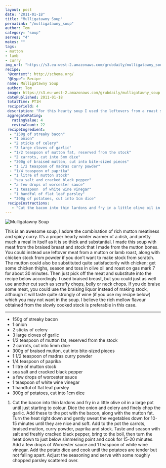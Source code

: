 ```yaml
---
layout: post
date: "2011-01-18"
title: "Mulligatawny Soup"
permalink: "/mulligatawny_soup"
author: Tom
category: "soup"
serves: "4"
makes: ""
tags:
- mutton
- lamb
- curry
img_url: "https://s3.eu-west-2.amazonaws.com/grubdaily/mulligatawny_soup.jpg"
recipe:
 "@context": http://schema.org/
 "@type": Recipe
 name: Mulligatawny Soup
 author: Tom
 image: https://s3.eu-west-2.amazonaws.com/grubdaily/mulligatawny_soup.jpg
 datePublished: 2011-01-18
 totalTime: PT1H
 recipeYield: 4
 description: "For this hearty soup I used the leftovers from a roast shoulder of mutton, but you can easily substitute it for chicken."
 aggregateRating:
   ratingValue: 4
   reviewCount: 22
 recipeIngredient:
  - "150g of streaky bacon"
  - "1 onion"
  - "2 sticks of celery"
  - "3 large cloves of garlic"
  - "1/2 teaspoon of mutton fat, reserved from the stock"
  - "2 carrots, cut into 5mm dice"
  - "300g of braised mutton, cut into bite-sized pieces"
  - "1 1/2 teaspoon of madras curry powder"
  - "1/4 teaspoon of paprika"
  - "1 litre of mutton stock"
  - "sea salt and cracked black pepper"
  - "a few drops of worcester sauce"
  - "1 teaspoon  of white wine vinegar"
  - "1 handful of flat leaf parsley"
  - "300g of potatoes, cut into 1cm dice"
 recipeInstructions:
   - "Cut the bacon into thin lardons and fry in a little olive oil in a large pot until just starting to colour. Dice the onion and celery and finely chop the garlic. Add these to the pot with the bacon, along with the mutton fat. Turn the heat right down and gently sweat the vegetables down for 10-15 minutes until they are nice and soft. Add to the pot the carrots, braised mutton, curry powder, paprika and stock. Taste and season with salt and freshly cracked black pepper, bring to the boil, then turn the heat down to just below simmering point and cook for 15-20 minutes. Add a few drops of Worcester sauce and 1 teaspoon of white wine vinegar. Add the potato dice and cook until the potatoes are tender but not falling apart. Adjust the seasoning and serve with some roughly chopped parsley scattered over."
---
```

<img src="https://s3.eu-west-2.amazonaws.com/grubdaily/mulligatawny_soup.jpg" alt="Mulligatawny Soup" />

This is an awesome soup, I adore the combination of rich mutton meatiness and spicy curry. It&#8217;s a proper hearty winter warmer of a dish, and pretty much a meal in itself as it is so thick and substantial. I made this soup with meat from the braised breast and stock that I made from the mutton bones. You could instead use leftover meat from a mutton or lamb roast, along with chicken stock from powder if you don&#8217;t want to make stock from scratch. The mutton could also be substituted quite satisfactorily with chicken; get some chicken thighs, season and toss in olive oil and roast on gas mark 7 for about 30 minutes. Then just pick off the meat and substitute into the recipe below accordingly. I used braised breast, but you could just as well use another cut such as scruffy chops, belly or neck chops. If you do braise some meat, you could use the braising liquor instead of making stock, although it will taste quite strongly of wine (if you use my recipe below) which you may not want in the soup. I believe the rich mellow flavour obtained from the slowly cooked stock is preferable in this case.

---
* 150g of streaky bacon
* 1 onion
* 2 sticks of celery
* 3 large cloves of garlic
* 1/2 teaspoon of mutton fat, reserved from the stock
* 2 carrots, cut into 5mm dice
* 300g of braised mutton, cut into bite-sized pieces
* 1 1/2 teaspoon of madras curry powder
* 1/4 teaspoon of paprika
* 1 litre of mutton stock
* sea salt and cracked black pepper
* a few drops of worcester sauce
* 1 teaspoon  of white wine vinegar
* 1 handful of flat leaf parsley
* 300g of potatoes, cut into 1cm dice

1. Cut the bacon into thin lardons and fry in a little olive oil in a large pot until just starting to colour. Dice the onion and celery and finely chop the garlic. Add these to the pot with the bacon, along with the mutton fat. Turn the heat right down and gently sweat the vegetables down for 10-15 minutes until they are nice and soft. Add to the pot the carrots, braised mutton, curry powder, paprika and stock. Taste and season with salt and freshly cracked black pepper, bring to the boil, then turn the heat down to just below simmering point and cook for 15-20 minutes. Add a few drops of Worcester sauce and 1 teaspoon of white wine vinegar. Add the potato dice and cook until the potatoes are tender but not falling apart. Adjust the seasoning and serve with some roughly chopped parsley scattered over.
